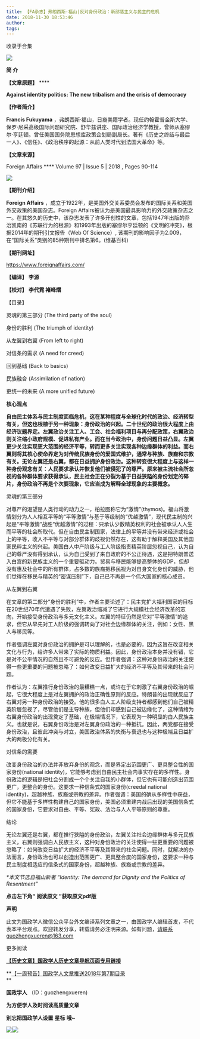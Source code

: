 ```yaml
---
title: 【FA杂志】弗朗西斯·福山|反对身份政治：新部落主义与民主的危机
date: 2018-11-30 18:53:46
author: 
tags: 
---
```



收录于合集

![](/images/3478/2.gif)

  

**简 介**

 **【文章原题】** ****

**Against identity politics: The new tribalism and the crisis of democracy**

 **【作者简介】**

 **Francis Fukuyama**
，弗朗西斯·福山，日裔美籍学者。现任约翰霍普金斯大学、保罗·尼采高级国际问题研究院、舒华兹讲座、国际政治经济学教授，曾师从塞缪尔·亨廷顿。曾任美国国务院思想库政策企划局副局长。著有《历史之终结与最后一人》、《信任》、《政治秩序的起源：从前人类时代到法国大革命》等。

 **【文章来源】**

Foreign Affairs **** Volume 97 | Issue 5 | 2018 , Pages 90-114

![](/images/3478/3.jpeg)

 **【期刊介绍】**

**Foreign Affairs** ，成立于1922年，是美国外交关系委员会发布的国际关系和美国外交政策的美国杂志。Foreign
Affairs被认为是美国最具影响力的外交政策杂志之一。在其悠久的历史中，该杂志发表了许多开创性的文章，包括1947年出版的乔治凯南的《苏联行为的根源》和1993年出版的塞缪尔亨廷顿的《文明的冲突》，根据2014年的期刊引文报告（Web
Of Science）, 该期刊的影响因子为2.009，在“国际关系”类别的85种期刊中排名第6。(维基百科)

 **【期刊网址】**

https://www.foreignaffairs.com/

 **【编译】** **李源**

 **【校对】** **李代霓 褚峰熠**

【目录】

灵魂的第三部分 (The third party of the soul)

身份的胜利 (The triumph of identity)

从左翼到右翼 (From left to right)

对信条的需求 (A need for creed)

回到基础 (Back to basics)

民族融合 (Assimilation of nation)

更统一的未来 (A more unified future)

 **核心观点**

  

**自由民主体系与民主制度面临危机，这在某种程度与全球化时代的政治、经济转型有关，但这也根植于另一种现象：身份政治的兴起。二十世纪的政治很大程度上由经济议题界定。左翼政治关注工人、工会、社会福利项目与再分配政策，右翼政治则关注缩小政府规模、促进私有产业。而在当今政治中，身份问题日益凸显。左翼更少关注实现更大范围的经济平等，转而更多关注实现各种边缘群体的利益。而右翼则将其核心使命界定为对传统民族身份的爱国式维护，通常与种族、族裔和宗教有关。无论左翼还是右翼，都在日益拥护身份政治。这种转变很大程度上与这样一种身份观念有关：人民要求承认并恢复他们被侵犯了的尊严。原来被主流社会所忽视的各种群体要求获得承认，民主社会正在分裂为基于日益狭隘的身份划定的碎片，身份政治不再是个次要现象，它应当成为解释全球现象的主要概念。**

  

灵魂的第三部分

  

对尊严的渴望是人类行动的动力之一，柏拉图称它为“激情”(thymos)。福山将激情划分为人人相互平等的“平等激情”与基于等级制的“优越激情”，现代民主制的兴起是“平等激情”战胜“优越激情”的过程：只承认少数精英权利的社会被承认人人生而平等的社会所取代。但在自由民主制国家，法律上的平等并没有带来经济或社会上的平等，收入不平等与对部分群体的歧视仍然存在，这有助于解释美国及其他国家民粹主义的兴起。美国白人中产阶级与工人阶级指责精英阶层忽视自己，认为自己的尊严没有得到承认，认为自己受到了来自政府的不公正待遇，这是把特朗普送入白宫的新民族主义的一个重要驱动力。贸易与移民能够提高整体的GDP，但却没有惠及社会中的所有群体，占多数的族裔把移民视为对自身文化身份的威胁，他们觉得在移民与精英的“密谋压制”下，自己已不再是一个伟大国家的核心成员。

  

从左翼到右翼

  

在文章的第二部分“身份的胜利”中，作者主要论述了：民主党扩大福利国家的目标在20世纪70年代遭遇了失败，左翼政治缩减了它进行大规模社会经济改革的志向，开始接受身份政治与多元文化主义。左翼的特征仍然是它对“平等激情”的追求，但它从早先对工人阶级的强调转向了对社会边缘群体的关注，例如：女性、黑人与移民等。

作者强调左翼对身份政治的拥护是可以理解的，也是必要的，因为这旨在改变相关文化与行为，给许多人带来了实际的物质利益。因此，身份政治本身并没有错，它是对不公平情况的自然且不可避免的反应。但作者强调：这种对身份政治的关注使得一些更重要的问题被忽略了：如何改变日益扩大的经济不平等及其带来的社会问题。

作者认为：左翼推行身份政治的最糟糕一点，或许在于它刺激了右翼身份政治的崛起，它很大程度上是对左翼拥护的政治正确性原则的反应。特朗普的出现就反应了右翼对另一种身份政治的接受。他的很多白人工人阶级支持者都感到他们自己被精英阶层忽视了，尽管他们是主导种族，但他们却感到自己被边缘化了，这种情绪为右翼身份政治的出现奠定了基础，在极端情况下，它表现为一种明显的白人民族主义。也就是说，右翼身份政治是对左翼身份政治的一种抵抗。因此，两党都在接受身份政治，且彼此冲突与对立，美国政治体系的失衡与衰退也与这种极端且日益扩大的两极分化有关。

  

对信条的需要

  

改变身份政治的办法并非放弃身份的观念，而是界定出范围更广、更具整合性的国家身份(national
identity)，它能够考虑到自由民主社会内事实存在的多样性。身份政治的逻辑是把社会分割成一个个关注自我的小群体，但它也有可能创造出范围更广，更整合的身份。这要求一种信条式的国家身份(creedal
national
identity)，超越种族、族裔或宗教的差异。作者强调：美国的确从多样性中获益，但它不能基于多样性构建自己的国家身份，美国必须重建内战后出现的美国信条式的国家身份，它要求对自由、平等、宪政、法治与人人平等原则的尊重。

  

结论

  

无论左翼还是右翼，都在推行狭隘的身份政治，左翼关注社会边缘群体与多元民族主义，右翼则强调白人民族主义，这种对身份政治的关注使得一些更重要的问题被忽略了：如何改变日益扩大的经济不平等及其带来的社会问题。同时，就解决的办法而言，身份政治也可以创造出范围更广、更具整合度的国家身份，这要求一种与民主制度相适应的信条式的国家身份，超越种族、族裔或宗教的差异。

  

 _*本文节选自福山新著_ _“Identity: The demand for Dignity and the Politics of
Resentment”_

 **点击左下角“** **阅读原文** **”获取原文pdf版**

  

 **声明**

此文为国政学人微信公众平台外文编译系列文章之一，由国政学人编辑首发，不代表本平台观点。欢迎转发分享，转载请务必注明来源。如有问题，请联系guozhengxueren@163.com

  

更多阅读

**[【历史文章】国政学人历史文章导航页面专用链接](http://mp.weixin.qq.com/s?__biz=MzI3MTYzMzE5Mw==&mid=2247487647&idx=4&sn=713bf729dca089516e8f304f88955380&chksm=eb3f8ed9dc4807cf89f3e211dd726289dd92edc62a6a8e19953bf2b366bbeffb59d285e95119&scene=21#wechat_redirect)**

**[【一周预告】国政学人文章推送2018年第7期目录](http://mp.weixin.qq.com/s?__biz=MzI3MTYzMzE5Mw==&mid=2247487908&idx=3&sn=c9edb7c565596e2bd96e181acaa42d43&chksm=eb3f8fe2dc4806f4aa2aba4d338e222d61c3b8eca89b5cb829e34dab743260affb7628225cc9&scene=21#wechat_redirect)  
**

  

 **国政学人** （ID：guozhengxueren)

  

 **为方便学人及时阅读高质量文章**

 **别忘把国政学人设置** **星标** **哦~**

![](/images/3478/4.gif)![](/images/3478/5.gif)

